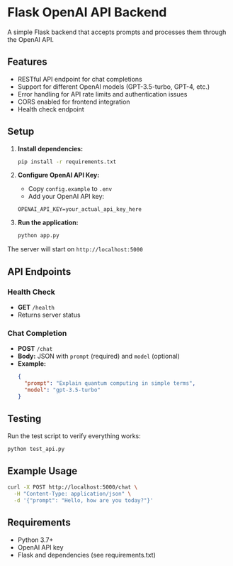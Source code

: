 # Flask OpenAI API Backend

A simple Flask backend that accepts prompts and processes them through the OpenAI API.

## Features

- RESTful API endpoint for chat completions
- Support for different OpenAI models (GPT-3.5-turbo, GPT-4, etc.)
- Error handling for API rate limits and authentication issues
- CORS enabled for frontend integration
- Health check endpoint

## Setup

1. **Install dependencies:**

   ```bash
   pip install -r requirements.txt
   ```

2. **Configure OpenAI API Key:**

   - Copy `config.example` to `.env`
   - Add your OpenAI API key:

   ```
   OPENAI_API_KEY=your_actual_api_key_here
   ```

3. **Run the application:**
   ```bash
   python app.py
   ```

The server will start on `http://localhost:5000`

## API Endpoints

### Health Check

- **GET** `/health`
- Returns server status

### Chat Completion

- **POST** `/chat`
- **Body:** JSON with `prompt` (required) and `model` (optional)
- **Example:**
  ```json
  {
    "prompt": "Explain quantum computing in simple terms",
    "model": "gpt-3.5-turbo"
  }
  ```

## Testing

Run the test script to verify everything works:

```bash
python test_api.py
```

## Example Usage

```bash
curl -X POST http://localhost:5000/chat \
  -H "Content-Type: application/json" \
  -d '{"prompt": "Hello, how are you today?"}'
```

## Requirements

- Python 3.7+
- OpenAI API key
- Flask and dependencies (see requirements.txt)
